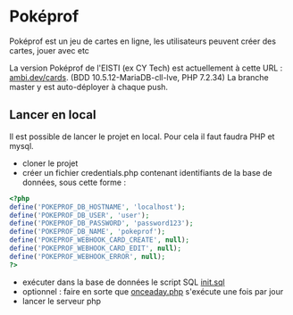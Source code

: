 # Poképrof

Poképrof est un jeu de cartes en ligne, les utilisateurs peuvent créer des cartes, jouer avec etc

La version Poképrof de l'EISTI (ex CY Tech) est actuellement à cette URL : [ambi.dev/cards](https://ambi.dev/cards). (BDD 10.5.12-MariaDB-cll-lve, PHP 7.2.34) La branche master y est auto-déployer à chaque push.

## Lancer en local

Il est possible de lancer le projet en local.
Pour cela il faut faudra PHP et mysql.
 - cloner le projet
 - créer un fichier credentials.php contenant identifiants de la base de données, sous cette forme :
```php
<?php
define('POKEPROF_DB_HOSTNAME', 'localhost');
define('POKEPROF_DB_USER', 'user');
define('POKEPROF_DB_PASSWORD', 'password123');
define('POKEPROF_DB_NAME', 'pokeprof');
define('POKEPROF_WEBHOOK_CARD_CREATE', null);
define('POKEPROF_WEBHOOK_CARD_EDIT', null);
define('POKEPROF_WEBHOOK_ERROR', null);
?>
```
 - exécuter dans la base de données le script SQL [init.sql](init.sql)
 - optionnel : faire en sorte que [onceaday.php](onceaday.php) s'exécute une fois par jour
 - lancer le serveur php
